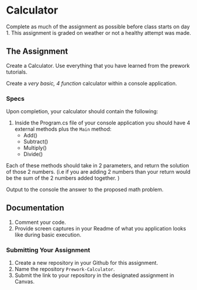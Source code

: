 # Calculator 

Complete as much of the assignment as possible before class starts on day 1. 
This assignment is graded on weather or not a healthy attempt was made.

## The Assignment
Create a Calculator. Use everything that you have learned from the prework tutorials. 

Create a *very basic, 4 function* calculator within a console application. 

### Specs
Upon completion, your calculator should contain the following:
1. Inside the Program.cs file of your console application you should have 4 external methods plus the `Main` method:
	- Add()
	- Subtract()
	- Multiply()
	- Divide()

Each of these methods should take in 2 parameters, and return the solution of those 2 numbers. (i.e if you are adding
2 numbers than your return would be the sum of the 2 numbers added together. )

Output to the console the answer to the proposed math problem. 

## Documentation
1. Comment your code. 
2. Provide screen captures in your Readme of what you application looks like during basic execution.

### Submitting Your Assignment
1. Create a new repository in your Github for this assignment.
2. Name the repository `Prework-Calculator`.
2. Submit the link to your repository in the designated assignment in Canvas.  